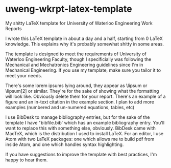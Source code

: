 # uweng-wkrpt-latex-template
My shitty LaTeX template for University of Waterloo Engineering Work Reports

I wrote this LaTeX template in about a day and a half, starting from 0 LaTeX knowledge. This explains why it's probably somewhat shitty in some areas.

The template is designed to meet the requirements of University of Waterloo Engineering Faculty, though I specificially was following the Mechanical and Mechatronics Engineering guidelines since I'm in Mechanical Engineering. If you use my template, make sure you tailor it to meet your needs.

There's some lorem ipsums lying around, they appear as \lipsum or \lipsum[2] or similar. They're for the sake of showing what the formatting will look like. Obviously delete them for your report.
There's an example of a figure and an in-text citation in the example section. I plan to add more examples (numbered and un-numered equations, tables, etc)

I use BibDesk to manage bibliography entries, but for the sake of the template I have "bibfile.bib' which has an example bibliography entry. You'll want to replace this with something else, obviously. BibDesk came with MacTeX, which is the distribution I used to install LaTeX. For an editor, I use Atom with two LaTeX packages: one which allows me to build pdf from inside Atom, and one which handles syntax highlighting.

If you have suggestions to improve the template with best practices, I'm happy to hear them.
